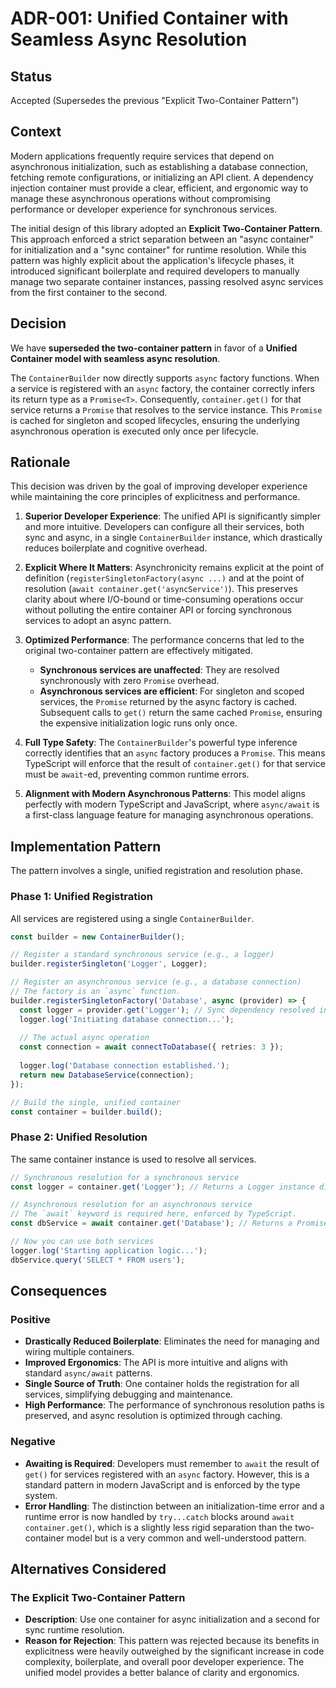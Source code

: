 # ADR-001: Unified Container with Seamless Async Resolution

## Status

Accepted (Supersedes the previous "Explicit Two-Container Pattern")

## Context

Modern applications frequently require services that depend on asynchronous initialization, such as establishing a database connection, fetching remote configurations, or initializing an API client. A dependency injection container must provide a clear, efficient, and ergonomic way to manage these asynchronous operations without compromising performance or developer experience for synchronous services.

The initial design of this library adopted an **Explicit Two-Container Pattern**. This approach enforced a strict separation between an "async container" for initialization and a "sync container" for runtime resolution. While this pattern was highly explicit about the application's lifecycle phases, it introduced significant boilerplate and required developers to manually manage two separate container instances, passing resolved async services from the first container to the second.

## Decision

We have **superseded the two-container pattern** in favor of a **Unified Container model with seamless async resolution**.

The `ContainerBuilder` now directly supports `async` factory functions. When a service is registered with an `async` factory, the container correctly infers its return type as a `Promise<T>`. Consequently, `container.get()` for that service returns a `Promise` that resolves to the service instance. This `Promise` is cached for singleton and scoped lifecycles, ensuring the underlying asynchronous operation is executed only once per lifecycle.

## Rationale

This decision was driven by the goal of improving developer experience while maintaining the core principles of explicitness and performance.

1.  **Superior Developer Experience**: The unified API is significantly simpler and more intuitive. Developers can configure all their services, both sync and async, in a single `ContainerBuilder` instance, which drastically reduces boilerplate and cognitive overhead.

2.  **Explicit Where It Matters**: Asynchronicity remains explicit at the point of definition (`registerSingletonFactory(async ...)` and at the point of resolution (`await container.get('asyncService')`). This preserves clarity about where I/O-bound or time-consuming operations occur without polluting the entire container API or forcing synchronous services to adopt an async pattern.

3.  **Optimized Performance**: The performance concerns that led to the original two-container pattern are effectively mitigated.
    *   **Synchronous services are unaffected**: They are resolved synchronously with zero `Promise` overhead.
    *   **Asynchronous services are efficient**: For singleton and scoped services, the `Promise` returned by the async factory is cached. Subsequent calls to `get()` return the same cached `Promise`, ensuring the expensive initialization logic runs only once.

4.  **Full Type Safety**: The `ContainerBuilder`'s powerful type inference correctly identifies that an `async` factory produces a `Promise`. This means TypeScript will enforce that the result of `container.get()` for that service must be `await`-ed, preventing common runtime errors.

5.  **Alignment with Modern Asynchronous Patterns**: This model aligns perfectly with modern TypeScript and JavaScript, where `async/await` is a first-class language feature for managing asynchronous operations.

## Implementation Pattern

The pattern involves a single, unified registration and resolution phase.

### Phase 1: Unified Registration

All services are registered using a single `ContainerBuilder`.

```typescript
const builder = new ContainerBuilder();

// Register a standard synchronous service (e.g., a logger)
builder.registerSingleton('Logger', Logger);

// Register an asynchronous service (e.g., a database connection)
// The factory is an `async` function.
builder.registerSingletonFactory('Database', async (provider) => {
  const logger = provider.get('Logger'); // Sync dependency resolved instantly
  logger.log('Initiating database connection...');
  
  // The actual async operation
  const connection = await connectToDatabase({ retries: 3 }); 
  
  logger.log('Database connection established.');
  return new DatabaseService(connection);
});

// Build the single, unified container
const container = builder.build();
```

### Phase 2: Unified Resolution

The same container instance is used to resolve all services.

```typescript
// Synchronous resolution for a synchronous service
const logger = container.get('Logger'); // Returns a Logger instance directly

// Asynchronous resolution for an asynchronous service
// The `await` keyword is required here, enforced by TypeScript.
const dbService = await container.get('Database'); // Returns a Promise<DatabaseService>

// Now you can use both services
logger.log('Starting application logic...');
dbService.query('SELECT * FROM users');
```

## Consequences

### Positive

*   **Drastically Reduced Boilerplate**: Eliminates the need for managing and wiring multiple containers.
*   **Improved Ergonomics**: The API is more intuitive and aligns with standard `async/await` patterns.
*   **Single Source of Truth**: One container holds the registration for all services, simplifying debugging and maintenance.
*   **High Performance**: The performance of synchronous resolution paths is preserved, and async resolution is optimized through caching.

### Negative

*   **Awaiting is Required**: Developers must remember to `await` the result of `get()` for services registered with an `async` factory. However, this is a standard pattern in modern JavaScript and is enforced by the type system.
*   **Error Handling**: The distinction between an initialization-time error and a runtime error is now handled by `try...catch` blocks around `await container.get()`, which is a slightly less rigid separation than the two-container model but is a very common and well-understood pattern.

## Alternatives Considered

### The Explicit Two-Container Pattern

*   **Description**: Use one container for async initialization and a second for sync runtime resolution.
*   **Reason for Rejection**: This pattern was rejected because its benefits in explicitness were heavily outweighed by the significant increase in code complexity, boilerplate, and overall poor developer experience. The unified model provides a better balance of clarity and ergonomics.